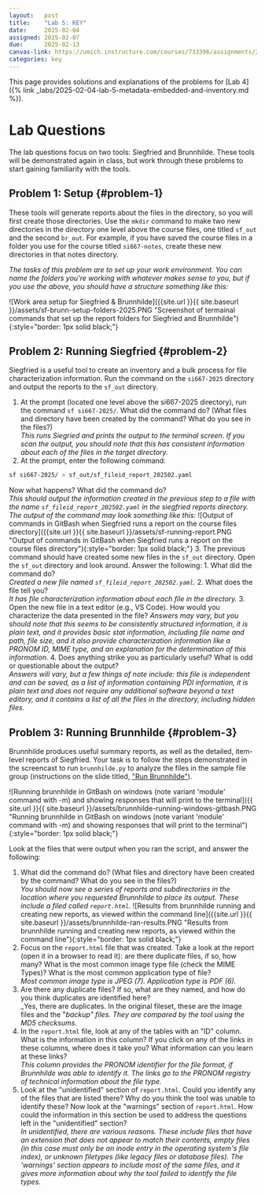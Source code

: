 ```yaml
---
layout:   post
title:    "Lab 5: KEY"
date:     2025-02-04
assigned: 2025-02-07
due:      2025-02-13
canvas-link: https://umich.instructure.com/courses/733396/assignments/2649542
categories: key
---
```


This page provides solutions and explanations of the problems for [Lab 4]({% link _labs/2025-02-04-lab-5-metadata-embedded-and-inventory.md %}).

# Lab Questions

The lab questions focus on two tools: Siegfried and Brunnhilde. These tools will be demonstrated again in class, but work through these problems to start gaining familiarity with the tools.

## Problem 1: Setup {#problem-1}

These tools will generate reports about the files in the directory, so you will first create those directories. Use the `mkdir` command to make two new directories in the directory one level above the course files, one titled `sf_out` and the second `br_out`. For example, if you have saved the course files in a folder you use for the course titled `si667-notes`, create these new directories in that notes directory.

_The tasks of this problem are to set up your work environment. You can name the folders you're working with whatever makes sense to you, but if you use the above, you should have a structure something like this:_

![Work area setup for Siegfried & Brunnhilde]({{site.url }}{{ site.baseurl }}/assets/sf-brunn-setup-folders-2025.PNG "Screenshot of termainal commands that set up the report folders for Siegfried and Brunnhilde"){:style="border: 1px solid black;"}

## Problem 2: Running Siegfried {#problem-2}

Siegfried is a useful tool to create an inventory and a bulk process for file characterization information. Run the command on the `si667-2025` directory and output the reports to the `sf_out` directory.

1. At the prompt (located one level above the si667-2025 directory), run the command `sf si667-2025/`. What did the command do? (What files and directory have been created by the command? What do you see in the files?)  
_This runs Siegried and prints the output to the terminal screen. If you scan the output, you should note that this has consistent information about each of the files in the target directory._
2. At the prompt, enter the following command: 
```bash
sf si667-2025/ > sf_out/sf_fileid_report_202502.yaml
```
Now what happens? What did the command do?  
_This should output the information created in the previous step to a file with the name `sf_fileid_report_202502.yaml` in the siegfried reports directory. The output of the command may look something like this:_
![Output of commands in GitBash when Siegfried runs a report on the course files directory]({{site.url }}{{ site.baseurl }}/assets/sf-running-report.PNG "Output of commands in GitBash when Siegfried runs a report on the course files directory"){:style="border: 1px solid black;"}
3. The previous command should have created some new files in the `sf_out` directory. Open the `sf_out` directory and look around. Answer the following:
    1. What did the command do?  
    _Created a new file named `sf_fileid_report_202502.yaml`._
    2. What does the file tell you?  
    _It has file characterization information about each file in the directory._
    3. Open the new file in a text editor (e.g., VS Code). How would you characterize the data presented in the file?
    _Answers may vary, but you should note that this seems to be consistently structured information, it is plain text, and it provides basic stat information, including file name and path, file size, and it also provide characterization information like a PRONOM ID, MIME type, and an explanation for the determination of this information._
    4. Does anything strike you as particularly useful? What is odd or questionable about the output?  
    _Answers will vary, but a few things of note include: this file is independent and can be saved, as a list of information containing PDI information, it is plain text and does not require any additional software beyond a text editory, and it contains a list of all the files in the directory, including hidden files._

## Problem 3: Running Brunnhilde {#problem-3}

Brunnhilde produces useful summary reports, as well as the detailed, item-level reports of Siegfried. Your task is to follow the steps demonstrated in the screencast to run `brunnhilde.py` to analyze the files in the sample file group (instructions on the slide titled, ["Run Brunnhilde"](https://docs.google.com/presentation/d/1MGSl026DkESWXIOaCNw8tLdZCVhv5Iq1i_WNfGFPxjU/edit?usp=sharing)).

![Running brunnhilde in GitBash on windows (note variant 'module' command with -m) and showing responses that will print to the terminal]({{ site.url }}{{ site.baseurl }}/assets/brunnhilde-running-windows-gitbash.PNG "Running brunnhilde in GitBash on windows (note variant 'module' command with -m) and showing responses that will print to the terminal"){:style="border: 1px solid black;"}

Look at the files that were output when you ran the script, and answer the following:

1. What did the command do? (What files and directory have been created by the command? What do you see in the files?)  
_You should now see a series of reports and subdirectories in the location where you requested Brunnhilde to place its output. These include a filed called `report.html`._
![Results from brunnhilde running and creating new reports, as viewed within the command line]({{site.url }}{{ site.baseurl }}/assets/brunnhilde-ran-results.PNG "Results from brunnhilde running and creating new reports, as viewed within the command line"){:style="border: 1px solid black;"}
2. Focus on the `report.html` file that was created. Take a look at the report (open it in a browser to read it): are there duplicate files, if so, how many? What is the most common image type file (check the MIME Types)? What is the most common application type of file?  
_Most common image type is JPEG (7). Application type is PDF (6)._
3. Are there any duplicate files? If so, what are they named, and how do you think duplicates are identified here?  
_Yes, there are duplicates. In the original fileset, these are the image files and the "_backup" files. They are compared by the tool using the MD5 checksums._
4. In the `report.html` file, look at any of the tables with an "ID" column. What is the information in this column? If you click on any of the links in these columns, where does it take you? What information can you learn at these links?  
_This column provides the PRONOM identifier for the file format, if Brunnhilde was able to identify it. The links go to the PRONOM registry of technical information about the file type._
5. Look at the "unidentified" section of `report.html`. Could you identify any of the files that are listed there? Why do you think the tool was unable to identify these? Now look at the "warnings" section of `report.html`. How could the information in this section be used to address the questions left in the "unidentified" section?  
_In unidentified, there are various reasons. These include files that have an extension that does not appear to match their contents, empty files (in this case must only be an inode entry in the operating system's file index), or unknown filetypes (like legacy files or database files). The 'warnings' section appears to include most of the same files, and it gives more information about why the tool failed to identify the file types._
